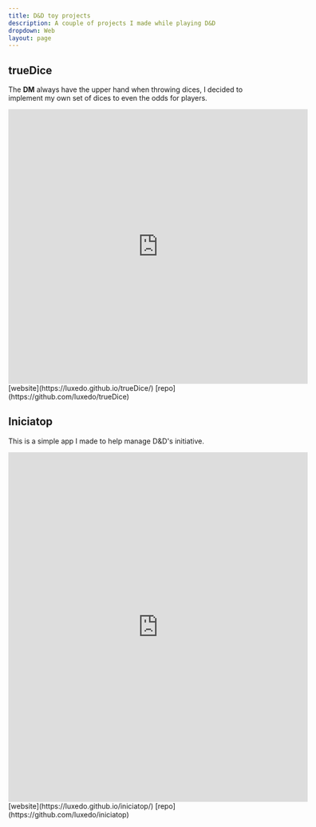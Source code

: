 ```yaml
---
title: D&D toy projects
description: A couple of projects I made while playing D&D
dropdown: Web
layout: page
---
```

## trueDice
The **DM** always have the upper hand when throwing dices, I decided to implement
my own set of dices to even the odds for players.

<center><iframe src="https://luxedo.github.io/trueDice/" width="600" height="550" frameBorder="0"></iframe></center>
[website](https://luxedo.github.io/trueDice/)
[repo](https://github.com/luxedo/trueDice)

## Iniciatop
This is a simple app I made to help manage D&D's initiative.

<center><iframe src="https://luxedo.github.io/iniciatop/" width="600" height="700" frameBorder="0"></iframe></center>
[website](https://luxedo.github.io/iniciatop/)
[repo](https://github.com/luxedo/iniciatop)
